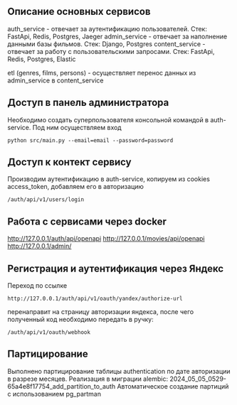 ## Описание основных сервисов

auth_service - отвечает за аутентификацию пользователей. Стек: FastApi, Redis, Postgres, Jaeger
admin_service - отвечает за наполнение данными базы фильмов. Стек: Django, Postgres
content_service - отвечает за работу с пользовательскими запросами. Стек: FastApi, Redis, Postgres, Elastic

etl (genres, films, persons) - осуществляет перенос данных из admin_service в content_service

## Доступ в панель администратора

Необходимо создать суперпользователя консольной командой в auth-service. Под ним осуществляем вход

```
python src/main.py --email=email --password=password
```

## Доступ к контект сервису

Производим аутентификацию в auth-service, копируем из cookies access_token, добавляем его в авторизацию

```
/auth/api/v1/users/login
```

## Работа с сервисами через docker

http://127.0.0.1/auth/api/openapi
http://127.0.0.1/movies/api/openapi
http://127.0.0.1/admin/

## Регистрация и аутентификация через Яндекс

Переход по ссылке

```
http://127.0.0.1/auth/api/v1/oauth/yandex/authorize-url
```

перенаправит на страницу авторизации яндекса, после чего полученный код необходимо передать в ручку:

```
/auth/api/v1/oauth/webhook
```

## Партицирование

Выполнено партицирование таблицы authentication по дате авторизации в разрезе месяцев.
Реализация в миграции alembic:
2024_05_05_0529-65a4e8f17754_add_partition_to_auth
Автоматическое создание партиций с использованием pg_partman
